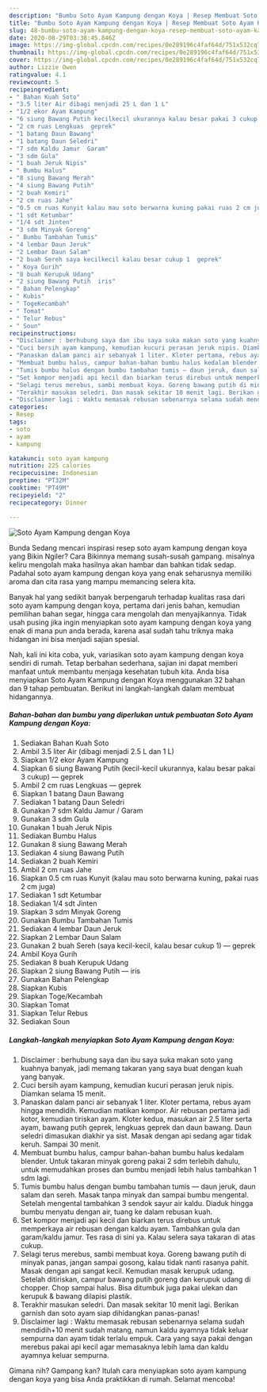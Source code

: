 ```yaml
---
description: "Bumbu Soto Ayam Kampung dengan Koya | Resep Membuat Soto Ayam Kampung dengan Koya Yang Lezat Sekali"
title: "Bumbu Soto Ayam Kampung dengan Koya | Resep Membuat Soto Ayam Kampung dengan Koya Yang Lezat Sekali"
slug: 48-bumbu-soto-ayam-kampung-dengan-koya-resep-membuat-soto-ayam-kampung-dengan-koya-yang-lezat-sekali
date: 2020-08-29T03:38:45.846Z
image: https://img-global.cpcdn.com/recipes/0e289196c4faf64d/751x532cq70/soto-ayam-kampung-dengan-koya-foto-resep-utama.jpg
thumbnail: https://img-global.cpcdn.com/recipes/0e289196c4faf64d/751x532cq70/soto-ayam-kampung-dengan-koya-foto-resep-utama.jpg
cover: https://img-global.cpcdn.com/recipes/0e289196c4faf64d/751x532cq70/soto-ayam-kampung-dengan-koya-foto-resep-utama.jpg
author: Lizzie Owen
ratingvalue: 4.1
reviewcount: 5
recipeingredient:
- " Bahan Kuah Soto"
- "3.5 liter Air dibagi menjadi 25 L dan 1 L"
- "1/2 ekor Ayam Kampung"
- "6 siung Bawang Putih kecilkecil ukurannya kalau besar pakai 3 cukup  geprek"
- "2 cm ruas Lengkuas  geprek"
- "1 batang Daun Bawang"
- "1 batang Daun Seledri"
- "7 sdm Kaldu Jamur  Garam"
- "3 sdm Gula"
- "1 buah Jeruk Nipis"
- " Bumbu Halus"
- "8 siung Bawang Merah"
- "4 siung Bawang Putih"
- "2 buah Kemiri"
- "2 cm ruas Jahe"
- "0.5 cm ruas Kunyit kalau mau soto berwarna kuning pakai ruas 2 cm juga"
- "1 sdt Ketumbar"
- "1/4 sdt Jinten"
- "3 sdm Minyak Goreng"
- " Bumbu Tambahan Tumis"
- "4 lembar Daun Jeruk"
- "2 Lembar Daun Salam"
- "2 buah Sereh saya kecilkecil kalau besar cukup 1  geprek"
- " Koya Gurih"
- "8 buah Kerupuk Udang"
- "2 siung Bawang Putih  iris"
- " Bahan Pelengkap"
- " Kubis"
- " TogeKecambah"
- " Tomat"
- " Telur Rebus"
- " Soun"
recipeinstructions:
- "Disclaimer : berhubung saya dan ibu saya suka makan soto yang kuahnya banyak, jadi memang takaran yang saya buat dengan kuah yang banyak."
- "Cuci bersih ayam kampung, kemudian kucuri perasan jeruk nipis. Diamkan selama 15 menit."
- "Panaskan dalam panci air sebanyak 1 liter. Kloter pertama, rebus ayam hingga mendidih. Kemudian matikan kompor. Air rebusan pertama jadi kotor, kemudian tiriskan ayam. Kloter kedua, masukan air 2.5 liter serta ayam, bawang putih geprek, lengkuas geprek dan daun bawang. Daun seledri dimasukan diakhir ya sist. Masak dengan api sedang agar tidak keruh. Sampai 30 menit."
- "Membuat bumbu halus, campur bahan-bahan bumbu halus kedalam blender. Untuk takaran minyak goreng pakai 2 sdm terlebih dahulu, untuk memudahkan proses dan bumbu menjadi lebih halus tambahkan 1 sdm lagi."
- "Tumis bumbu halus dengan bumbu tambahan tumis — daun jeruk, daun salam dan sereh. Masak tanpa minyak dan sampai bumbu mengental. Setelah mengental tambahkan 3 sendok sayur air kaldu. Diaduk hingga bumbu menyatu dengan air, tuang ke dalam rebusan kuah."
- "Set kompor menjadi api kecil dan biarkan terus direbus untuk memperkaya air rebusan dengan kaldu ayam. Tambahkan gula dan garam/kaldu jamur. Tes rasa di sini ya. Kalau selera saya takaran di atas cukup."
- "Selagi terus merebus, sambi membuat koya. Goreng bawang putih di minyak panas, jangan sampai gosong, kalau tidak nanti rasanya pahit. Masak dengan api sangat kecil. Kemudian masak kerupuk udang. Setelah ditiriskan, campur bawang putih goreng dan kerupuk udang di chopper. Chop sampai halus. Bisa ditumbuk juga pakai ulekan dan kerupuk &amp; bawang dilapisi plastik."
- "Terakhir masukan seledri. Dan masak sekitar 10 menit lagi. Berikan garnish dan soto ayam siap dihidangkan panas-panas!"
- "Disclaimer lagi : Waktu memasak rebusan sebenarnya selama sudah mendidih+10 menit sudah matang, namun kaldu ayamnya tidak keluar sempurna dan ayam tidak terlalu empuk. Cara yang saya pakai dengan merebus pakai api kecil agar memasaknya lebih lama dan kaldu ayamnya keluar sempurna."
categories:
- Resep
tags:
- soto
- ayam
- kampung

katakunci: soto ayam kampung 
nutrition: 225 calories
recipecuisine: Indonesian
preptime: "PT32M"
cooktime: "PT49M"
recipeyield: "2"
recipecategory: Dinner

---
```



![Soto Ayam Kampung dengan Koya](https://img-global.cpcdn.com/recipes/0e289196c4faf64d/751x532cq70/soto-ayam-kampung-dengan-koya-foto-resep-utama.jpg)

Bunda Sedang mencari inspirasi resep soto ayam kampung dengan koya yang Bikin Ngiler? Cara Bikinnya memang susah-susah gampang. misalnya keliru mengolah maka hasilnya akan hambar dan bahkan tidak sedap. Padahal soto ayam kampung dengan koya yang enak seharusnya memiliki aroma dan cita rasa yang mampu memancing selera kita.

Banyak hal yang sedikit banyak berpengaruh terhadap kualitas rasa dari soto ayam kampung dengan koya, pertama dari jenis bahan, kemudian pemilihan bahan segar, hingga cara mengolah dan menyajikannya. Tidak usah pusing jika ingin menyiapkan soto ayam kampung dengan koya yang enak di mana pun anda berada, karena asal sudah tahu triknya maka hidangan ini bisa menjadi sajian spesial.




Nah, kali ini kita coba, yuk, variasikan soto ayam kampung dengan koya sendiri di rumah. Tetap berbahan sederhana, sajian ini dapat memberi manfaat untuk membantu menjaga kesehatan tubuh kita. Anda bisa menyiapkan Soto Ayam Kampung dengan Koya menggunakan 32 bahan dan 9 tahap pembuatan. Berikut ini langkah-langkah dalam membuat hidangannya.

<!--inarticleads1-->

##### Bahan-bahan dan bumbu yang diperlukan untuk pembuatan Soto Ayam Kampung dengan Koya:

1. Sediakan  Bahan Kuah Soto
1. Ambil 3.5 liter Air (dibagi menjadi 2.5 L dan 1 L)
1. Siapkan 1/2 ekor Ayam Kampung
1. Siapkan 6 siung Bawang Putih (kecil-kecil ukurannya, kalau besar pakai 3 cukup) — geprek
1. Ambil 2 cm ruas Lengkuas — geprek
1. Siapkan 1 batang Daun Bawang
1. Sediakan 1 batang Daun Seledri
1. Gunakan 7 sdm Kaldu Jamur / Garam
1. Gunakan 3 sdm Gula
1. Gunakan 1 buah Jeruk Nipis
1. Sediakan  Bumbu Halus
1. Gunakan 8 siung Bawang Merah
1. Sediakan 4 siung Bawang Putih
1. Sediakan 2 buah Kemiri
1. Ambil 2 cm ruas Jahe
1. Siapkan 0.5 cm ruas Kunyit (kalau mau soto berwarna kuning, pakai ruas 2 cm juga)
1. Sediakan 1 sdt Ketumbar
1. Sediakan 1/4 sdt Jinten
1. Siapkan 3 sdm Minyak Goreng
1. Gunakan  Bumbu Tambahan Tumis
1. Sediakan 4 lembar Daun Jeruk
1. Siapkan 2 Lembar Daun Salam
1. Gunakan 2 buah Sereh (saya kecil-kecil, kalau besar cukup 1) — geprek
1. Ambil  Koya Gurih
1. Sediakan 8 buah Kerupuk Udang
1. Siapkan 2 siung Bawang Putih — iris
1. Gunakan  Bahan Pelengkap
1. Siapkan  Kubis
1. Siapkan  Toge/Kecambah
1. Siapkan  Tomat
1. Siapkan  Telur Rebus
1. Sediakan  Soun




<!--inarticleads2-->

##### Langkah-langkah menyiapkan Soto Ayam Kampung dengan Koya:

1. Disclaimer : berhubung saya dan ibu saya suka makan soto yang kuahnya banyak, jadi memang takaran yang saya buat dengan kuah yang banyak.
1. Cuci bersih ayam kampung, kemudian kucuri perasan jeruk nipis. Diamkan selama 15 menit.
1. Panaskan dalam panci air sebanyak 1 liter. Kloter pertama, rebus ayam hingga mendidih. Kemudian matikan kompor. Air rebusan pertama jadi kotor, kemudian tiriskan ayam. Kloter kedua, masukan air 2.5 liter serta ayam, bawang putih geprek, lengkuas geprek dan daun bawang. Daun seledri dimasukan diakhir ya sist. Masak dengan api sedang agar tidak keruh. Sampai 30 menit.
1. Membuat bumbu halus, campur bahan-bahan bumbu halus kedalam blender. Untuk takaran minyak goreng pakai 2 sdm terlebih dahulu, untuk memudahkan proses dan bumbu menjadi lebih halus tambahkan 1 sdm lagi.
1. Tumis bumbu halus dengan bumbu tambahan tumis — daun jeruk, daun salam dan sereh. Masak tanpa minyak dan sampai bumbu mengental. Setelah mengental tambahkan 3 sendok sayur air kaldu. Diaduk hingga bumbu menyatu dengan air, tuang ke dalam rebusan kuah.
1. Set kompor menjadi api kecil dan biarkan terus direbus untuk memperkaya air rebusan dengan kaldu ayam. Tambahkan gula dan garam/kaldu jamur. Tes rasa di sini ya. Kalau selera saya takaran di atas cukup.
1. Selagi terus merebus, sambi membuat koya. Goreng bawang putih di minyak panas, jangan sampai gosong, kalau tidak nanti rasanya pahit. Masak dengan api sangat kecil. Kemudian masak kerupuk udang. Setelah ditiriskan, campur bawang putih goreng dan kerupuk udang di chopper. Chop sampai halus. Bisa ditumbuk juga pakai ulekan dan kerupuk &amp; bawang dilapisi plastik.
1. Terakhir masukan seledri. Dan masak sekitar 10 menit lagi. Berikan garnish dan soto ayam siap dihidangkan panas-panas!
1. Disclaimer lagi : Waktu memasak rebusan sebenarnya selama sudah mendidih+10 menit sudah matang, namun kaldu ayamnya tidak keluar sempurna dan ayam tidak terlalu empuk. Cara yang saya pakai dengan merebus pakai api kecil agar memasaknya lebih lama dan kaldu ayamnya keluar sempurna.




Gimana nih? Gampang kan? Itulah cara menyiapkan soto ayam kampung dengan koya yang bisa Anda praktikkan di rumah. Selamat mencoba!
